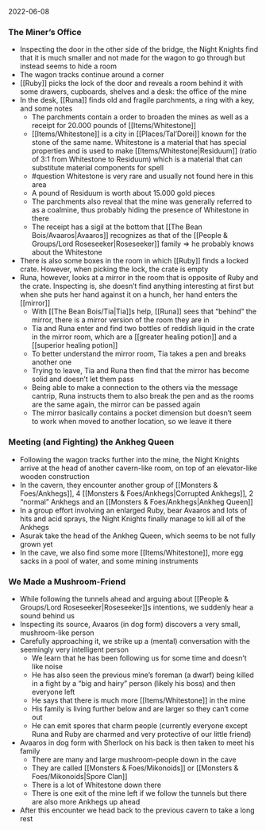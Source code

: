 2022-06-08

### The Miner’s Office 
- Inspecting the door in the other side of the bridge, the Night Knights find that it is much smaller and not made for the wagon to go through but instead seems to hide a room
- The wagon tracks continue around a corner
- [[Ruby]] picks the lock of the door and reveals a room behind it with some drawers, cupboards, shelves and a desk: the office of the mine
- In the desk, [[Runa]] finds old and fragile parchments, a ring with a key, and some notes
	- The parchments contain a order to broaden the mines as well as a receipt for 20.000 pounds of [[Items/Whitestone]]
	- [[Items/Whitestone]] is a city in [[Places/Tal’Dorei]] known for the stone of the same name. Whitestone is a material that has special properties and is used to make [[Items/Whitestone|Residuum]] (ratio of 3:1 from Whitestone to Residuum) which is a material that can substitute material components for spell
	- #question Whitestone is very rare and usually not found here in this area
	- A pound of Residuum is worth about 15.000 gold pieces
	- The parchments also reveal that the mine was generally referred to as a coalmine, thus probably hiding the presence of Whitestone in there
	- The receipt has a sigil at the bottom that [[The Bean Bois/Avaaros|Avaaros]] recognizes as that of the [[People & Groups/Lord Roseseeker|Roseseeker]] family => he probably knows about the Whitestone
- There is also some boxes in the room in which [[Ruby]] finds a locked crate. However, when picking the lock, the crate is empty
- Runa, however, looks at a mirror in the room that is opposite of Ruby and the crate. Inspecting is, she doesn’t find anything interesting at first but when she puts her hand against it on a hunch, her hand enters the [[mirror]]
	- With [[The Bean Bois/Tia|Tia]]s help, [[Runa]] sees that “behind” the mirror, there is a mirror version of the room they are in
	- Tia and Runa enter and find two bottles of reddish liquid in the crate in the mirror room, which are a [[greater healing potion]] and a [[superior healing potion]]
	- To better understand the mirror room, Tia takes a pen and breaks another one
	- Trying to leave, Tia and Runa then find that the mirror has become solid and doesn’t let them pass
	- Being able to make a connection to the others via the message cantrip, Runa instructs them to also break the pen and as the rooms are the same again, the mirror can be passed again
	- The mirror basically contains a pocket dimension but doesn’t seem to work when moved to another location, so we leave it there

### Meeting (and Fighting) the Ankheg Queen
- Following the wagon tracks further into the mine, the Night Knights arrive at the head of another cavern-like room, on top of an elevator-like wooden construction
- In the cavern, they encounter another group of [[Monsters & Foes/Ankhegs]], 4 [[Monsters & Foes/Ankhegs|Corrupted Ankhegs]], 2 “normal” Ankhegs and an [[Monsters & Foes/Ankhegs|Ankheg Queen]]
- In a group effort involving an enlarged Ruby, bear Avaaros and lots of hits and acid sprays, the Night Knights finally manage to kill all of the Ankhegs
- Asurak take the head of the Ankheg Queen, which seems to be not fully grown yet
- In the cave, we also find some more [[Items/Whitestone]], more egg sacks in a pool of water, and some mining instruments

### We Made a Mushroom-Friend
- While following the tunnels ahead and arguing about [[People & Groups/Lord Roseseeker|Roseseeker]]s intentions, we suddenly hear a sound behind us
- Inspecting its source, Avaaros (in dog form) discovers a very small, mushroom-like person
- Carefully approaching it, we strike up a (mental) conversation with the seemingly very intelligent person
	- We learn that he has been following us for some time and doesn’t like noise
	- He has also seen the previous mine’s foreman (a dwarf) being killed in a fight by a “big and hairy” person (likely his boss) and then everyone left
	- He says that there is much more [[Items/Whitestone]] in the mine
	- His family is living further below and are larger so they can’t come out
	- He can emit spores that charm people (currently everyone except Runa and Ruby are charmed and very protective of our little friend)
- Avaaros in dog form with Sherlock on his back is then taken to meet his family
	- There are many and large mushroom-people down in the cave
	- They are called [[Monsters & Foes/Mikonoids]] or [[Monsters & Foes/Mikonoids|Spore Clan]]
	- There is a lot of Whitestone down there
	- There is one exit of the mine left if we follow the tunnels but there are also more Ankhegs up ahead
- After this encounter we head back to the previous cavern to take a long rest
